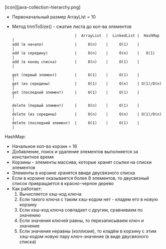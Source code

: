 [icon][java-collection-hierarchy.png]

- Первоначальный размер ArrayList = 10
- Метод trimToSize() - сжатие листа до кол-ва элементов


                                  |  ArrayList  |  LinkedList |  HashMap  |
      add (в начало)              |     O(n)    |     O(1)    |           |
      add (в середину)            |     O(n)    |     O(n)    |   O(1)    |
      add (в конец списка)        |     O(n)    |     O(1)    |           |

      get (первый элемент)        |     O(1)    |     O(1)    |           |
      get (из середины)           |     O(1)    |     O(n)    | O(1)/O(n) |
      get (последний элемент)     |     O(1)    |     O(1)    |           |

      delete (первый элемент)     |     O(n)    |     O(1)    |           |
      delete (из середины)        |     O(n)    |     O(n)    | O(1)/O(n) |
      delete (последний элемент)  |     O(1)    |     O(1)    |           |

HashMap:
- Начальное кол-во корзин = 16
- Добавление, поиск и удаление элементов выполняется за константное время
- Корзины - элементы массива, которые хранят ссылки на списки элементов
- Элементы в корзине хранятся ввиде двусвязного списка
- Если в корзине оказывается более 8 элементов, то двусвязный список привращается в красно-черное дерево
- Как работает:
  1. Вычисляется хэш-код ключа
  2. Если такого ключа с таким хэш-кодом нет - кладем его в новую корзину
  3. Если хэш-код ключа совпадает с другим, сравниваем по значению
  4. Если значения ключей равны, то перезаписываем ключ и значение
  5. Если значения неравны (коллизия), то кладём в корзину с этим хэш-кодом новую пару ключ-значение (в виде двусвязного списка)
